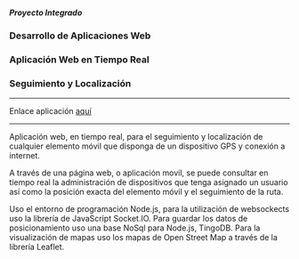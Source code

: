 <h5>Proyecto Integrado</h5>
<h3>Desarrollo de Aplicaciones Web</h3>
<h3>Aplicación Web en Tiempo Real</h3>
<h3>Seguimiento y Localización</h3>

<hr/>
Enlace aplicación <a href="http://localizacionjs.herokuapp.com" target="_blank">aquí</a>
<hr/>

Aplicación web, en tiempo real, para el seguimiento y localización de cualquier elemento móvil que disponga de un dispositivo GPS y conexión a internet.

A través de una página web, o aplicación movil, se puede consultar en tiempo real la administración de dispositivos que tenga asignado un usuario así como la posición exacta del elemento móvil y el seguimiento de la ruta.

Uso el entorno de programación Node.js, para la utilización de websockects uso la librería de JavaScript Socket.IO.
Para guardar los datos de posicionamiento uso una base NoSql para Node.js, TingoDB.
Para la visualización de mapas uso los mapas de Open Street Map a través de la librería Leaflet.